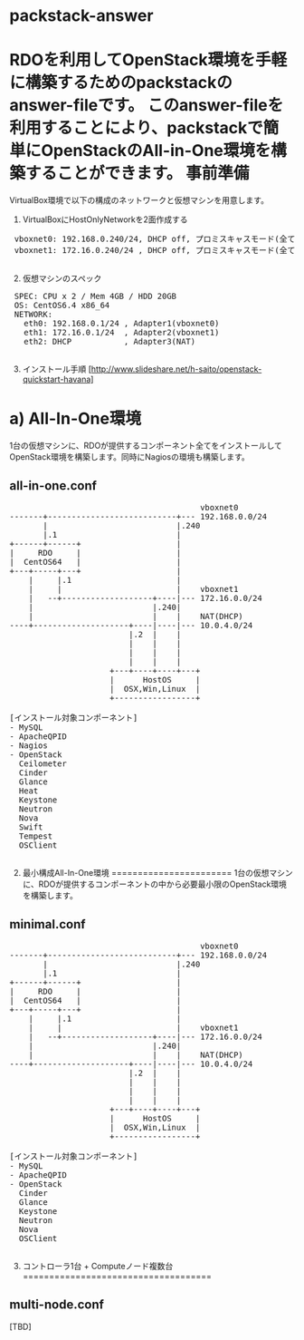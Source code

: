 packstack-answer
================

RDOを利用してOpenStack環境を手軽に構築するためのpackstackのanswer-fileです。
このanswer-fileを利用することにより、packstackで簡単にOpenStackのAll-in-One環境を構築することができます。
事前準備
=======
VirtualBox環境で以下の構成のネットワークと仮想マシンを用意します。

1. VirtualBoxにHostOnlyNetworkを2面作成する
 <pre>
 vboxnet0: 192.168.0.240/24, DHCP off, プロミスキャスモード(全て許可)
 vboxnet1: 172.16.0.240/24 , DHCP off, プロミスキャスモード(全て許可)
 </pre>
2. 仮想マシンのスペック
 <pre>
 SPEC: CPU x 2 / Mem 4GB / HDD 20GB
 OS: CentOS6.4 x86_64
 NETWORK:
   eth0: 192.168.0.1/24 , Adapter1(vboxnet0)
   eth1: 172.16.0.1/24  , Adapter2(vboxnet1)
   eth2: DHCP           , Adapter3(NAT)
 </pre>
3. インストール手順 [http://www.slideshare.net/h-saito/openstack-quickstart-havana]

a) All-In-One環境
=========================
1台の仮想マシンに、RDOが提供するコンポーネント全てをインストールしてOpenStack環境を構築します。同時にNagiosの環境も構築します。

all-in-one.conf
---------------
 <pre>
                                        vboxnet0
-------+---------------------------+--- 192.168.0.0/24
       |                           |.240
       |.1                         |
+------+------+                    |
|     RDO     |                    |
|  CentOS64   |                    |
+---+-----+---+                    |
    |     |.1                      |
    |     |                        |    vboxnet1
    |   --+-------------------+----|--- 172.16.0.0/24
    |                         |.240|
    |                         |    |    NAT(DHCP)
----+--------------------+----|----|--- 10.0.4.0/24
                         |.2  |    |
                         |    |    |
                         |    |    |
                         |    |    |
                     +---+----+----+---+
                     |      HostOS     |
                     |  OSX,Win,Linux  |
                     +-----------------+

[インストール対象コンポーネント]
- MySQL
- ApacheQPID
- Nagios
- OpenStack
  Ceilometer
  Cinder
  Glance
  Heat
  Keystone
  Neutron
  Nova
  Swift
  Tempest
  OSClient
 </pre>
 
2) 最小構成All-In-One環境
=======================
1台の仮想マシンに、RDOが提供するコンポーネントの中から必要最小限のOpenStack環境を構築します。

minimal.conf
------------
 <pre>
                                        vboxnet0
-------+---------------------------+--- 192.168.0.0/24
       |                           |.240
       |.1                         |
+------+------+                    |
|     RDO     |                    |
|  CentOS64   |                    |
+---+-----+---+                    |
    |     |.1                      |
    |     |                        |    vboxnet1
    |   --+-------------------+----|--- 172.16.0.0/24
    |                         |.240|
    |                         |    |    NAT(DHCP)
----+--------------------+----|----|--- 10.0.4.0/24
                         |.2  |    |
                         |    |    |
                         |    |    |
                         |    |    |
                     +---+----+----+---+
                     |      HostOS     |
                     |  OSX,Win,Linux  |
                     +-----------------+

[インストール対象コンポーネント]
- MySQL
- ApacheQPID
- OpenStack
  Cinder
  Glance
  Keystone
  Neutron
  Nova
  OSClient
 </pre>

3) コントローラ1台 + Computeノード複数台
====================================

multi-node.conf
---------------

[TBD]